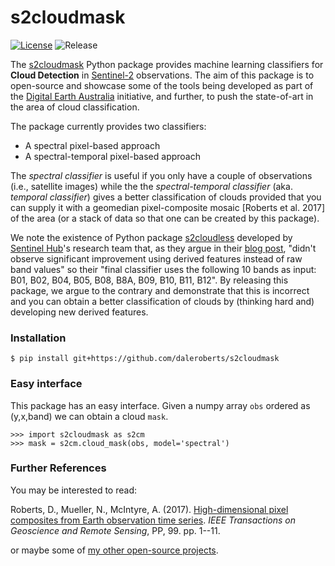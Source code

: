 # s2cloudmask

[![License](https://img.shields.io/badge/License-Apache%202.0-blue.svg)](https://opensource.org/licenses/Apache-2.0) ![Release](https://img.shields.io/badge/Release-Private-ff69b4.svg)

The [s2cloudmask](https://github.com/daleroberts/s2cloudmask) Python package provides machine learning classifiers for **Cloud Detection** in [Sentinel-2](https://en.wikipedia.org/wiki/Sentinel-2) observations. The aim of this package is to open-source and showcase some of the tools being developed as part of the [Digital Earth Australia](https://www.ga.gov.au/dea) initiative, and further, to push the state-of-art in the area of cloud classification.

The package currently provides two classifiers:
 * A spectral pixel-based approach
 * A spectral-temporal pixel-based approach

The *spectral classifier* is useful if you only have a couple of observations (i.e., satellite images) while the the *spectral-temporal classifier* (aka. *temporal classifier*) gives a better classification of clouds provided that you can supply it with a geomedian pixel-composite mosaic [Roberts et al. 2017] of the area (or a stack of data so that one can be created by this package).

We note the existence of Python package [s2cloudless](https://github.com/sentinel-hub/sentinel2-cloud-detector) developed by [Sentinel Hub](https://www.sentinel-hub.com/)'s research team that, as they argue in their [blog post](https://medium.com/sentinel-hub/improving-cloud-detection-with-machine-learning-c09dc5d7cf13), "didn't observe significant improvement using derived features instead of raw band values" so their "final classifier uses the following 10 bands as input: B01, B02, B04, B05, B08, B8A, B09, B10, B11, B12". By releasing this package, we argue to the contrary and demonstrate that this is incorrect and you can obtain a better classification of clouds by (thinking hard and) developing new derived features.

### Installation

```
$ pip install git+https://github.com/daleroberts/s2cloudmask
```

### Easy interface

This package has an easy interface. Given a numpy array `obs` ordered as (y,x,band) we can obtain a cloud `mask`.
```
>>> import s2cloudmask as s2cm
>>> mask = s2cm.cloud_mask(obs, model='spectral')
```

### Further References

You may be interested to read:

Roberts, D., Mueller, N., McIntyre, A. (2017). [High-dimensional pixel composites from Earth observation time series](https://ieeexplore.ieee.org/document/8004469). *IEEE Transactions on Geoscience and Remote Sensing*, PP, 99. pp. 1--11.

or maybe some of [my other open-source projects](https://github.com/daleroberts).
